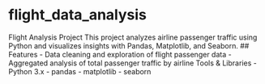 # flight_data_analysis
Flight Analysis Project  This project analyzes airline passenger traffic using Python and visualizes insights with Pandas, Matplotlib, and Seaborn.  ## Features - Data cleaning and exploration of flight passenger data - Aggregated analysis of total passenger traffic by airline Tools &amp; Libraries - Python 3.x - pandas - matplotlib - seaborn
